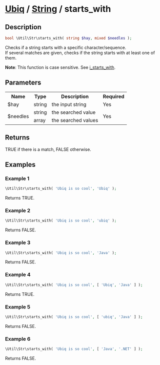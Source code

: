 [Ubiq](../index.md) / [String](../index.md#string) / starts_with
======


Description
-------- 

```php
bool \Util\Str\starts_with( string $hay, mixed $needles );
```

Checks if a string starts with a specific character/sequence. <br>
If several matches are given, checks if the string starts with at least one of them.

**Note**: This function is case sensitive. See [i_starts_with](./i_starts_with.md).



Parameters
--------

<table>
	<tr>
		<th>Name</th>
		<th>Type</th>
		<th>Description</th>
		<th>Required</th>
	</tr>
	<tr>
		<td>$hay</td>
		<td>string</td>
		<td>the input string</td>
		<td>Yes</td>
	</tr>
	<tr>
		<td rowspan="2">$needles</td>
		<td>string</td>
		<td>the searched value</td>
		<td rowspan="2">Yes</td>
	</tr>
	<tr>
		<td>array</td>
		<td>the searched values</td>
	</tr>
</table>



Returns
--------

TRUE if there is a match, FALSE otherwise.



Examples
--------

### Example 1

```php
\Util\Str\starts_with( 'Ubiq is so cool', 'Ubiq' );
```
Returns TRUE.

### Example 2

```php
\Util\Str\starts_with( 'Ubiq is so cool', 'ubiq' );
```
Returns FALSE.

### Example 3

```php
\Util\Str\starts_with( 'Ubiq is so cool', 'Java' );
```
Returns FALSE.

### Example 4

```php
\Util\Str\starts_with( 'Ubiq is so cool', [ 'Ubiq', 'Java' ] );
```
Returns TRUE.

### Example 5

```php
\Util\Str\starts_with( 'Ubiq is so cool', [ 'ubiq', 'Java' ] );
```
Returns FALSE.

### Example 6

```php
\Util\Str\starts_with( 'Ubiq is so cool', [ 'Java', '.NET' ] );
```
Returns FALSE.
